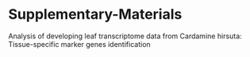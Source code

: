 # Supplementary-Materials
Analysis of developing leaf transcriptome data from Cardamine hirsuta: Tissue-specific marker genes identification
